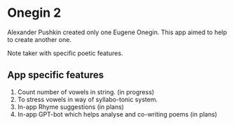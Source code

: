 # Onegin 2

Alexander Pushkin created only one Eugene Onegin. This app aimed to help to create another one.

Note taker with specific poetic features.

## App specific features

1. Count number of vowels in string. (in progress)
2. To stress vowels in way of syllabo-tonic system.
3. In-app Rhyme suggestions (in plans)
4. In-app GPT-bot which helps analyse and co-writing poems (in plans)
